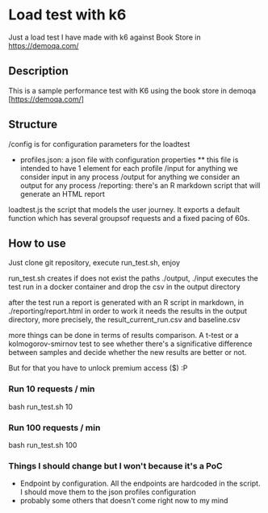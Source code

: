 # Load test with k6

Just a load test I have made with k6 against Book Store in https://demoqa.com/

## Description
This is a sample performance test with K6 using the book store in demoqa 
[https://demoqa.com/]

## Structure
/config is for configuration parameters for the loadtest
* profiles.json: a json file with configuration properties
** this file is intended to have 1 element for each profile
/input for anything we consider input in any process
/output for anything we consider an output for any process
/reporting: there's an R markdown script that will generate an HTML report

loadtest.js the script that models the user journey. It exports a default function which has several groupsof requests and a fixed pacing of 60s.

## How to use
Just clone git repository, execute run_test.sh, enjoy

run_test.sh creates if does not exist the paths ./output, ./input
executes the test run in a docker container and drop the csv in the output directory

after the test run a report is generated with an R script in markdown, in ./reporting/report.html
in order to work it needs the results in the output directory, more precisely, the result_current_run.csv and baseline.csv

more things can be done in terms of results comparison. A t-test or a kolmogorov-smirnov test to see whether there's a significative difference between samples and decide
whether the new results are better or not.

But for that you have to unlock premium access ($) :P

### Run 10 requests / min
bash run_test.sh 10

### Run 100 requests / min
bash run_test.sh 100

### Things I should change but I won't because it's a PoC
* Endpoint by configuration. All the endpoints are hardcoded in the script. I should move them to the json profiles configuration
* probably some others that doesn't come right now to my mind